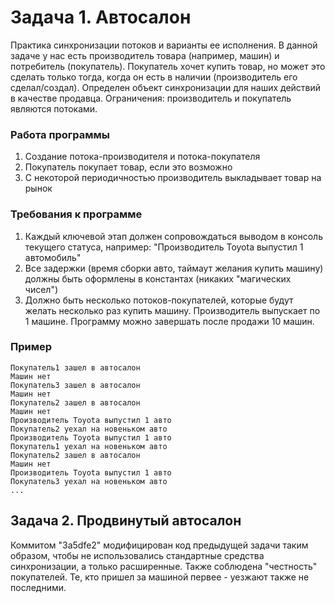 # Задача 1. Автосалон

Практика синхронизации потоков и варианты ее исполнения. В данной задаче у нас есть производитель товара (например, машин) и потребитель (покупатель). Покупатель хочет купить товар, но может это сделать только тогда, когда он есть в наличии (производитель его сделал/создал). Определен объект синхронизации для наших действий в качестве продавца. Ограничения: производитель и покупатель являются потоками. 

### Работа программы
1. Создание потока-производителя и потока-покупателя
2. Покупатель покупает товар, если это возможно
3. С некоторой периодичностью производитель выкладывает товар на рынок

### Требования к программе
1. Каждый ключевой этап должен сопровождаться выводом в консоль текущего статуса, например: "Производитель Toyota выпустил 1 автомобиль"
2. Все задержки (время сборки авто, таймаут желания купить машину) должны быть оформлены в константах (никаких "магических чисел")
3. Должно быть несколько потоков-покупателей, которые будут желать несколько раз купить машину. Производитель выпускает по 1 машине. Программу можно завершать после продажи 10 машин.

### Пример
```
Покупатель1 зашел в автосалон
Машин нет
Покупатель3 зашел в автосалон
Машин нет
Покупатель2 зашел в автосалон
Машин нет
Производитель Toyota выпустил 1 авто
Покупатель2 уехал на новеньком авто
Производитель Toyota выпустил 1 авто
Покупатель1 уехал на новеньком авто
Покупатель2 зашел в автосалон
Машин нет
Производитель Toyota выпустил 1 авто
Покупатель3 уехал на новеньком авто
...
```
## Задача 2. Продвинутый автосалон

Коммитом "3a5dfe2" модифицирован код предыдущей задачи таким образом, чтобы не использовались стандартные средства синхронизации, а только расширенные. Также соблюдена "честность" покупателей. Те, кто пришел за машиной первее - уезжают также не последними.
